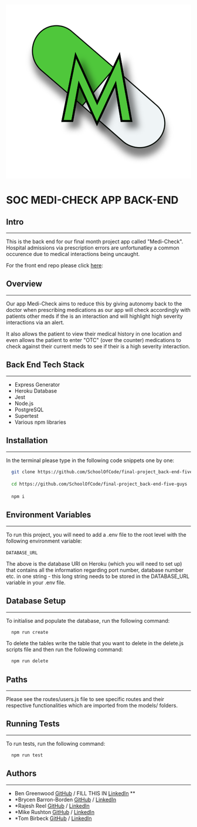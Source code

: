![Logo](./medi-check.png)

# SOC MEDI-CHECK APP BACK-END

## Intro

---

This is the back end for our final month project app called "Medi-Check". Hospital admissions via prescription errors are unfortunatley a common occurence due to medical interactions being uncaught.

For the front end repo please click [here](https://github.com/SchoolOfCode/final-project_front-end-five-guys):

## Overview

---

Our app Medi-Check aims to reduce this by giving autonomy back to the doctor when prescribing medications as our app will check accordingly with patients other meds if the is an interaction and will highlight high severity interactions via an alert.

It also allows the patient to view their medical history in one location and even allows the patient to enter "OTC" (over the counter) medications to check against their current meds to see if their is a high severity interaction.

## Back End Tech Stack

---

- Express Generator
- Heroku Database
- Jest
- Node.js
- PostgreSQL
- Supertest
- Various npm libraries

## Installation

---

In the terminal please type in the following code snippets one by one:

```bash
  git clone https://github.com/SchoolOfCode/final-project_back-end-five-guys.git

  cd https://github.com/SchoolOfCode/final-project_back-end-five-guys

  npm i
```

## Environment Variables

---

To run this project, you will need to add a .env file to the root level with the following environment variable:

`DATABASE_URL`

The above is the database URI on Heroku (which you will need to set up) that contains all the information regarding port number, database number etc. in one string - this long string needs to be stored in the DATABASE_URL variable in your .env file.

## Database Setup

---

To initialise and populate the database, run the following command:

```bash
  npm run create
```

To delete the tables write the table that you want to delete in the delete.js scripts file and then run the following command:

```bash
  npm run delete
```

## Paths

---

Please see the routes/users.js file to see specific routes and their respective functionalities which are imported from the models/ folders.

## Running Tests

---

To run tests, run the following command:

```bash
  npm run test
```

## Authors

---

- Ben Greenwood [GitHub](https://github.com/B-P-Greenwood) / FILL THIS IN [LinkedIn]() \*\*
- \*Brycen Barron-Borden [GitHub](https://github.com/brycenbb) / [LinkedIn](https://www.linkedin.com/in/brycenbb/)
- \*Rajesh Reel [GitHub](https://www.github.com/rajesh-reel) / [LinkedIn](https://www.linkedin.com/in/rajesh-reel/)
- \*Mike Rushton [GitHub](https://github.com/michaelrushton-dev) / [LinkedIn](https://www.linkedin.com/in/michael-rushton)
- \*Tom Birbeck [GitHub](https://github.com/TomBirbeck) / [LinkedIn](https://www.linkedin.com/in/tom-birbeck)
